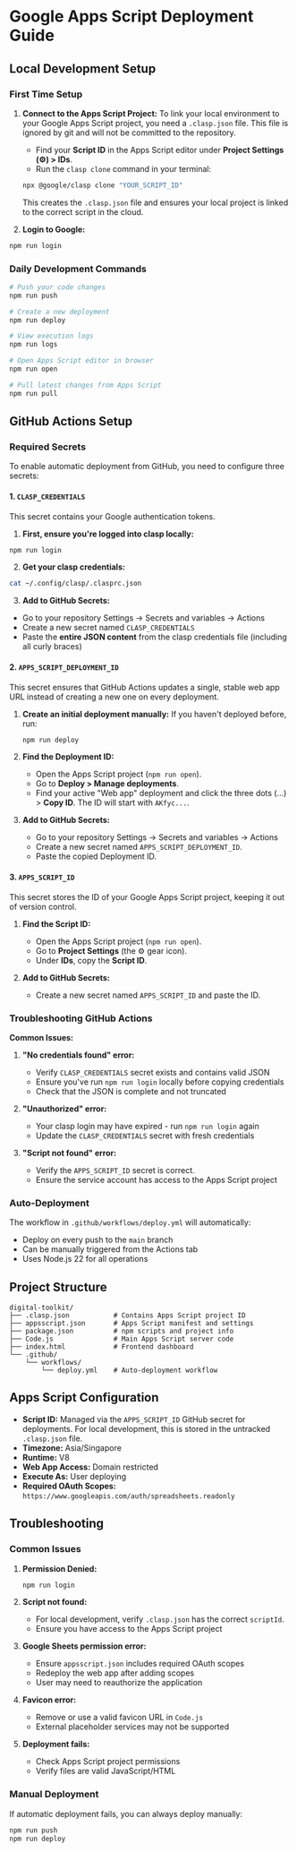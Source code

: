 # Google Apps Script Deployment Guide

## Local Development Setup

### First Time Setup

1.  **Connect to the Apps Script Project:**
    To link your local environment to your Google Apps Script project, you need a `.clasp.json` file. This file is ignored by git and will not be committed to the repository.

    -   Find your **Script ID** in the Apps Script editor under **Project Settings (⚙️) > IDs**.
    -   Run the `clasp clone` command in your terminal:
    ```bash
    npx @google/clasp clone "YOUR_SCRIPT_ID"
    ```
    This creates the `.clasp.json` file and ensures your local project is linked to the correct script in the cloud.

2.  **Login to Google:**
   ```bash
   npm run login
   ```

### Daily Development Commands

```bash
# Push your code changes
npm run push

# Create a new deployment
npm run deploy

# View execution logs
npm run logs

# Open Apps Script editor in browser
npm run open

# Pull latest changes from Apps Script
npm run pull
```

## GitHub Actions Setup

### Required Secrets

To enable automatic deployment from GitHub, you need to configure three secrets:

#### 1. `CLASP_CREDENTIALS`

This secret contains your Google authentication tokens.

1.  **First, ensure you're logged into clasp locally:**
   ```bash
   npm run login
   ```

2.  **Get your clasp credentials:**
   ```bash
   cat ~/.config/clasp/.clasprc.json
   ```

3.  **Add to GitHub Secrets:**
   - Go to your repository Settings → Secrets and variables → Actions
   - Create a new secret named `CLASP_CREDENTIALS`
   - Paste the **entire JSON content** from the clasp credentials file (including all curly braces)

#### 2. `APPS_SCRIPT_DEPLOYMENT_ID`

This secret ensures that GitHub Actions updates a single, stable web app URL instead of creating a new one on every deployment.

1.  **Create an initial deployment manually:**
    If you haven't deployed before, run:
    ```bash
    npm run deploy
    ```

2.  **Find the Deployment ID:**
    -   Open the Apps Script project (`npm run open`).
    -   Go to **Deploy > Manage deployments**.
    -   Find your active "Web app" deployment and click the three dots (...) > **Copy ID**. The ID will start with `AKfyc...`.

3.  **Add to GitHub Secrets:**
    -   Go to your repository Settings → Secrets and variables → Actions
    -   Create a new secret named `APPS_SCRIPT_DEPLOYMENT_ID`.
    -   Paste the copied Deployment ID.

#### 3. `APPS_SCRIPT_ID`

This secret stores the ID of your Google Apps Script project, keeping it out of version control.

1.  **Find the Script ID:**
    -   Open the Apps Script project (`npm run open`).
    -   Go to **Project Settings** (the ⚙️ gear icon).
    -   Under **IDs**, copy the **Script ID**.

2.  **Add to GitHub Secrets:**
    -   Create a new secret named `APPS_SCRIPT_ID` and paste the ID.

### Troubleshooting GitHub Actions

**Common Issues:**

1. **"No credentials found" error:**
   - Verify `CLASP_CREDENTIALS` secret exists and contains valid JSON
   - Ensure you've run `npm run login` locally before copying credentials
   - Check that the JSON is complete and not truncated

2. **"Unauthorized" error:**
   - Your clasp login may have expired - run `npm run login` again
   - Update the `CLASP_CREDENTIALS` secret with fresh credentials

3. **"Script not found" error:**
   - Verify the `APPS_SCRIPT_ID` secret is correct.
   - Ensure the service account has access to the Apps Script project

### Auto-Deployment

The workflow in `.github/workflows/deploy.yml` will automatically:
- Deploy on every push to the `main` branch
- Can be manually triggered from the Actions tab
- Uses Node.js 22 for all operations

## Project Structure

```
digital-toolkit/
├── .clasp.json           # Contains Apps Script project ID
├── appsscript.json       # Apps Script manifest and settings
├── package.json          # npm scripts and project info
├── Code.js               # Main Apps Script server code
├── index.html            # Frontend dashboard
└── .github/
    └── workflows/
        └── deploy.yml    # Auto-deployment workflow
```

## Apps Script Configuration

- **Script ID:** Managed via the `APPS_SCRIPT_ID` GitHub secret for deployments. For local development, this is stored in the untracked `.clasp.json` file.
- **Timezone:** Asia/Singapore
- **Runtime:** V8
- **Web App Access:** Domain restricted
- **Execute As:** User deploying
- **Required OAuth Scopes:** `https://www.googleapis.com/auth/spreadsheets.readonly`

## Troubleshooting

### Common Issues

1. **Permission Denied:**
   ```bash
   npm run login
   ```

2. **Script not found:**
   - For local development, verify `.clasp.json` has the correct `scriptId`.
   - Ensure you have access to the Apps Script project

3. **Google Sheets permission error:**
   - Ensure `appsscript.json` includes required OAuth scopes
   - Redeploy the web app after adding scopes
   - User may need to reauthorize the application

4. **Favicon error:**
   - Remove or use a valid favicon URL in `Code.js`
   - External placeholder services may not be supported

5. **Deployment fails:**
   - Check Apps Script project permissions
   - Verify files are valid JavaScript/HTML

### Manual Deployment

If automatic deployment fails, you can always deploy manually:

```bash
npm run push
npm run deploy
```